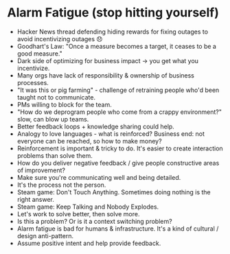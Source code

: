 # Alarm Fatigue (stop hitting yourself)
- Hacker News thread defending hiding rewards for fixing outages to avoid incentivizing outages :disappointed:
- Goodhart's Law: "Once a measure becomes a target, it ceases to be a good measure."
- Dark side of optimizing for business impact -> you get what you incentivize.
- Many orgs have lack of responsibility & ownership of business processes.
- "It was this or pig farming" - challenge of retraining people who'd been taught not to communicate.
- PMs willing to block for the team.
- "How do we deprogram people who come from a crappy environment?" slow, can blow up teams.
- Better feedback loops + knowledge sharing could help.
- Analogy to love languages - what is reinforced? Business end: not everyone can be reached, so how to make money?
- Reinforcement is important & tricky to do. It's easier to create interaction problems than solve them.
- How do you deliver negative feedback / give people constructive areas of improvement?
- Make sure you're communicating well and being detailed.
- It's the process not the person.
- Steam game: Don't Touch Anything. Sometimes doing nothing is the right answer.
- Steam game: Keep Talking and Nobody Explodes.
- Let's work to solve better, then solve more.
- Is this a problem? Or is it a context switching problem?
- Alarm fatigue is bad for humans & infrastructure. It's a kind of cultural / design anti-pattern.
- Assume positive intent and help provide feedback.
